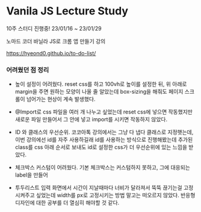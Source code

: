 # Vanila JS Lecture Study

10주 스터디 진행중!
23/01/16 ~ 23/01/29

노마드 코더 바닐라 JS로 크롬 앱 만들기 강의

https://hyeond0.github.io/to-do-list/

### 어려웠던 점 정리

- 높이 설정이 어려웠다. reset css를 하고 100vh로 높이를 설정한 뒤, 위 아래로 margin을 주면 원하는 모양이 나올 줄 알았는데 box-sizing을 해줘도
페이지 스크롤이 넘어가는 현상이 계속 발생했다.

- @Import로 css 파일을 여러 개 나누고 싶었는데 reset css에 넣으면 작동했지만 새로운 파일 만들어서 그 안에 넣고 import를 시키면 작동하지 않았다.

- ID 와 클래스의 우선순위. 코코아톡 강의에서는 그냥 다 냅다 클래스로 지정햇는데, 이번 강의에선 id를 자주 사용하길래 id를 사용하는 방식으로 진행해봤는데
  추가된 class를 css 아래 순서로 보내도 id로 설정한 css가 더 우선순위에 있는 느낌을 받았다.

- 체크박스 커스텀이 어려웠다. 기본 체크박스는 커스텀하지 못하고, 그에 대응되는 label을 만들어 

- 투두리스트 입력 화면에서 시간이 지날때마다 너비가 달라져서 뚝뚝 끊기는걸 고정시켜주고 싶었는데 width를 px로 고정시키는 방법 말고는 떠오르지 않았다.
반응형 디자인에 대한 공부를 더 열심히 해야할 것 같다.
